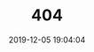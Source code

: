 ---
title: 404
date: 2019-12-05 19:04:04
type: "404"
layout: "404"
description: "你来到了没有知识的荒原 :("
---